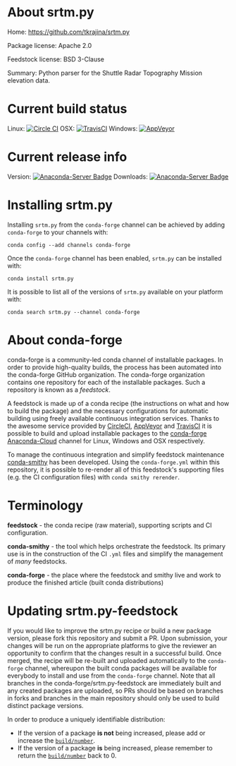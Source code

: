 About srtm.py
=============

Home: https://github.com/tkrajina/srtm.py

Package license: Apache 2.0

Feedstock license: BSD 3-Clause

Summary: Python parser for the Shuttle Radar Topography Mission elevation data.



Current build status
====================

Linux: [![Circle CI](https://circleci.com/gh/conda-forge/srtm.py-feedstock.svg?style=shield)](https://circleci.com/gh/conda-forge/srtm.py-feedstock)
OSX: [![TravisCI](https://travis-ci.org/conda-forge/srtm.py-feedstock.svg?branch=master)](https://travis-ci.org/conda-forge/srtm.py-feedstock)
Windows: [![AppVeyor](https://ci.appveyor.com/api/projects/status/github/conda-forge/srtm.py-feedstock?svg=True)](https://ci.appveyor.com/project/conda-forge/srtm-py-feedstock/branch/master)

Current release info
====================
Version: [![Anaconda-Server Badge](https://anaconda.org/conda-forge/srtm.py/badges/version.svg)](https://anaconda.org/conda-forge/srtm.py)
Downloads: [![Anaconda-Server Badge](https://anaconda.org/conda-forge/srtm.py/badges/downloads.svg)](https://anaconda.org/conda-forge/srtm.py)

Installing srtm.py
==================

Installing `srtm.py` from the `conda-forge` channel can be achieved by adding `conda-forge` to your channels with:

```
conda config --add channels conda-forge
```

Once the `conda-forge` channel has been enabled, `srtm.py` can be installed with:

```
conda install srtm.py
```

It is possible to list all of the versions of `srtm.py` available on your platform with:

```
conda search srtm.py --channel conda-forge
```


About conda-forge
=================

conda-forge is a community-led conda channel of installable packages.
In order to provide high-quality builds, the process has been automated into the
conda-forge GitHub organization. The conda-forge organization contains one repository
for each of the installable packages. Such a repository is known as a *feedstock*.

A feedstock is made up of a conda recipe (the instructions on what and how to build
the package) and the necessary configurations for automatic building using freely
available continuous integration services. Thanks to the awesome service provided by
[CircleCI](https://circleci.com/), [AppVeyor](http://www.appveyor.com/)
and [TravisCI](https://travis-ci.org/) it is possible to build and upload installable
packages to the [conda-forge](https://anaconda.org/conda-forge)
[Anaconda-Cloud](http://docs.anaconda.org/) channel for Linux, Windows and OSX respectively.

To manage the continuous integration and simplify feedstock maintenance
[conda-smithy](http://github.com/conda-forge/conda-smithy) has been developed.
Using the ``conda-forge.yml`` within this repository, it is possible to re-render all of
this feedstock's supporting files (e.g. the CI configuration files) with ``conda smithy rerender``.


Terminology
===========

**feedstock** - the conda recipe (raw material), supporting scripts and CI configuration.

**conda-smithy** - the tool which helps orchestrate the feedstock.
                   Its primary use is in the construction of the CI ``.yml`` files
                   and simplify the management of *many* feedstocks.

**conda-forge** - the place where the feedstock and smithy live and work to
                  produce the finished article (built conda distributions)


Updating srtm.py-feedstock
==========================

If you would like to improve the srtm.py recipe or build a new
package version, please fork this repository and submit a PR. Upon submission,
your changes will be run on the appropriate platforms to give the reviewer an
opportunity to confirm that the changes result in a successful build. Once
merged, the recipe will be re-built and uploaded automatically to the
`conda-forge` channel, whereupon the built conda packages will be available for
everybody to install and use from the `conda-forge` channel.
Note that all branches in the conda-forge/srtm.py-feedstock are
immediately built and any created packages are uploaded, so PRs should be based
on branches in forks and branches in the main repository should only be used to
build distinct package versions.

In order to produce a uniquely identifiable distribution:
 * If the version of a package **is not** being increased, please add or increase
   the [``build/number``](http://conda.pydata.org/docs/building/meta-yaml.html#build-number-and-string).
 * If the version of a package **is** being increased, please remember to return
   the [``build/number``](http://conda.pydata.org/docs/building/meta-yaml.html#build-number-and-string)
   back to 0.

